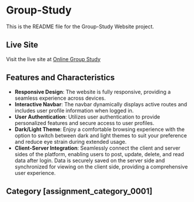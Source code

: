 # Group-Study

This is the README file for the Group-Study Website project.

## Live Site

Visit the live site at [Online Group Study](https://online-group-study-5cb94.web.app/)

## Features and Characteristics

- **Responsive Design**: The website is fully responsive, providing a seamless experience across devices.
- **Interactive Navbar**: The navbar dynamically displays active routes and includes user profile information when logged in.
- **User Authentication**: Utilizes user authentication to provide personalized features and secure access to user profiles.
- **Dark/Light Theme**: Enjoy a comfortable browsing experience with the option to switch between dark and light themes to suit your preference and reduce eye strain during extended usage.
- **Client-Server Integration**: Seamlessly connect the client and server sides of the platform, enabling users to post, update, delete, and read data after login. Data is securely saved on the server side and synchronized for viewing on the client side, providing a comprehensive user experience.

## Category [assignment_category_0001]


